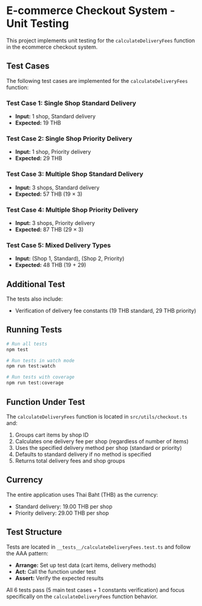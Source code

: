 # E-commerce Checkout System - Unit Testing

This project implements unit testing for the `calculateDeliveryFees` function in the ecommerce checkout system.

## Test Cases

The following test cases are implemented for the `calculateDeliveryFees` function:

### Test Case 1: Single Shop Standard Delivery

- **Input:** 1 shop, Standard delivery
- **Expected:** 19 THB

### Test Case 2: Single Shop Priority Delivery

- **Input:** 1 shop, Priority delivery
- **Expected:** 29 THB

### Test Case 3: Multiple Shop Standard Delivery

- **Input:** 3 shops, Standard delivery
- **Expected:** 57 THB (19 × 3)

### Test Case 4: Multiple Shop Priority Delivery

- **Input:** 3 shops, Priority delivery
- **Expected:** 87 THB (29 × 3)

### Test Case 5: Mixed Delivery Types

- **Input:** (Shop 1, Standard), (Shop 2, Priority)
- **Expected:** 48 THB (19 + 29)

## Additional Test

The tests also include:

- Verification of delivery fee constants (19 THB standard, 29 THB priority)

## Running Tests

```bash
# Run all tests
npm test

# Run tests in watch mode
npm run test:watch

# Run tests with coverage
npm run test:coverage
```

## Function Under Test

The `calculateDeliveryFees` function is located in `src/utils/checkout.ts` and:

1. Groups cart items by shop ID
2. Calculates one delivery fee per shop (regardless of number of items)
3. Uses the specified delivery method per shop (standard or priority)
4. Defaults to standard delivery if no method is specified
5. Returns total delivery fees and shop groups

## Currency

The entire application uses Thai Baht (THB) as the currency:

- Standard delivery: 19.00 THB per shop
- Priority delivery: 29.00 THB per shop

## Test Structure

Tests are located in `__tests__/calculateDeliveryFees.test.ts` and follow the AAA pattern:

- **Arrange:** Set up test data (cart items, delivery methods)
- **Act:** Call the function under test
- **Assert:** Verify the expected results

All 6 tests pass (5 main test cases + 1 constants verification) and focus specifically on the `calculateDeliveryFees` function behavior.
